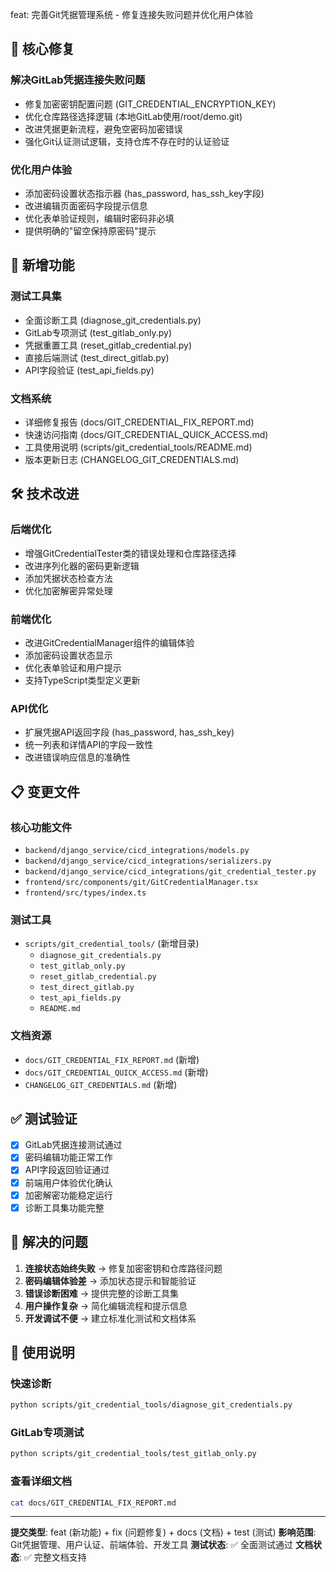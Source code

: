 feat: 完善Git凭据管理系统 - 修复连接失败问题并优化用户体验

## 🔧 核心修复

### 解决GitLab凭据连接失败问题
- 修复加密密钥配置问题 (GIT_CREDENTIAL_ENCRYPTION_KEY)
- 优化仓库路径选择逻辑 (本地GitLab使用/root/demo.git)
- 改进凭据更新流程，避免空密码加密错误
- 强化Git认证测试逻辑，支持仓库不存在时的认证验证

### 优化用户体验
- 添加密码设置状态指示器 (has_password, has_ssh_key字段)
- 改进编辑页面密码字段提示信息
- 优化表单验证规则，编辑时密码非必填
- 提供明确的"留空保持原密码"提示

## 🚀 新增功能

### 测试工具集
- 全面诊断工具 (diagnose_git_credentials.py)
- GitLab专项测试 (test_gitlab_only.py)  
- 凭据重置工具 (reset_gitlab_credential.py)
- 直接后端测试 (test_direct_gitlab.py)
- API字段验证 (test_api_fields.py)

### 文档系统
- 详细修复报告 (docs/GIT_CREDENTIAL_FIX_REPORT.md)
- 快速访问指南 (docs/GIT_CREDENTIAL_QUICK_ACCESS.md)
- 工具使用说明 (scripts/git_credential_tools/README.md)
- 版本更新日志 (CHANGELOG_GIT_CREDENTIALS.md)

## 🛠️ 技术改进

### 后端优化
- 增强GitCredentialTester类的错误处理和仓库路径选择
- 改进序列化器的密码更新逻辑
- 添加凭据状态检查方法
- 优化加密解密异常处理

### 前端优化  
- 改进GitCredentialManager组件的编辑体验
- 添加密码设置状态显示
- 优化表单验证和用户提示
- 支持TypeScript类型定义更新

### API优化
- 扩展凭据API返回字段 (has_password, has_ssh_key)
- 统一列表和详情API的字段一致性
- 改进错误响应信息的准确性

## 📋 变更文件

### 核心功能文件
- `backend/django_service/cicd_integrations/models.py`
- `backend/django_service/cicd_integrations/serializers.py`
- `backend/django_service/cicd_integrations/git_credential_tester.py`
- `frontend/src/components/git/GitCredentialManager.tsx`
- `frontend/src/types/index.ts`

### 测试工具
- `scripts/git_credential_tools/` (新增目录)
  - `diagnose_git_credentials.py`
  - `test_gitlab_only.py`
  - `reset_gitlab_credential.py`
  - `test_direct_gitlab.py`
  - `test_api_fields.py`
  - `README.md`

### 文档资源
- `docs/GIT_CREDENTIAL_FIX_REPORT.md` (新增)
- `docs/GIT_CREDENTIAL_QUICK_ACCESS.md` (新增)
- `CHANGELOG_GIT_CREDENTIALS.md` (新增)

## ✅ 测试验证

- [x] GitLab凭据连接测试通过
- [x] 密码编辑功能正常工作
- [x] API字段返回验证通过
- [x] 前端用户体验优化确认
- [x] 加密解密功能稳定运行
- [x] 诊断工具集功能完整

## 🎯 解决的问题

1. **连接状态始终失败** → 修复加密密钥和仓库路径问题
2. **密码编辑体验差** → 添加状态提示和智能验证
3. **错误诊断困难** → 提供完整的诊断工具集
4. **用户操作复杂** → 简化编辑流程和提示信息
5. **开发调试不便** → 建立标准化测试和文档体系

## 📝 使用说明

### 快速诊断
```bash
python scripts/git_credential_tools/diagnose_git_credentials.py
```

### GitLab专项测试
```bash
python scripts/git_credential_tools/test_gitlab_only.py
```

### 查看详细文档
```bash
cat docs/GIT_CREDENTIAL_FIX_REPORT.md
```

---

**提交类型**: feat (新功能) + fix (问题修复) + docs (文档) + test (测试)
**影响范围**: Git凭据管理、用户认证、前端体验、开发工具
**测试状态**: ✅ 全面测试通过
**文档状态**: ✅ 完整文档支持
